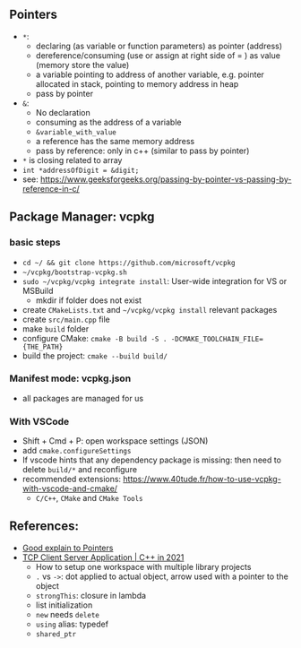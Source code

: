 ## Pointers

- `*`:
  - declaring (as variable or function parameters) as pointer (address)
  - dereference/consuming (use or assign at right side of = ) as value (memory store the value)
  - a variable pointing to address of another variable, e.g. pointer allocated in stack, pointing to memory address in heap
  - pass by pointer
- `&`:
  - No declaration
  - consuming as the address of a variable
  - `&variable_with_value`
  - a reference has the same memory address
  - pass by reference: only in c++ (similar to pass by pointer)
- `*` is closing related to array
- `int *addressOfDigit = &digit;`
- see: https://www.geeksforgeeks.org/passing-by-pointer-vs-passing-by-reference-in-c/

## Package Manager: vcpkg

### basic steps

- `cd ~/ && git clone https://github.com/microsoft/vcpkg`
- `~/vcpkg/bootstrap-vcpkg.sh`
- `sudo ~/vcpkg/vcpkg integrate install`: User-wide integration for VS or MSBuild
  - mkdir if folder does not exist
- create `CMakeLists.txt` and `~/vcpkg/vcpkg install` relevant packages
- create `src/main.cpp` file
- make `build` folder
- configure CMake: `cmake -B build -S . -DCMAKE_TOOLCHAIN_FILE={THE_PATH}`
- build the project: `cmake --build build/`

### Manifest mode: vcpkg.json

- all packages are managed for us

### With VSCode

- Shift + Cmd + P: open workspace settings (JSON)
- add `cmake.configureSettings`
- If vscode hints that any dependency package is missing: then need to delete `build/*` and reconfigure
- recommended extensions: https://www.40tude.fr/how-to-use-vcpkg-with-vscode-and-cmake/
  - `C/C++`, `CMake` and `CMake Tools`

## References:

- [Good explain to Pointers](https://www.freecodecamp.org/news/pointers-in-c-are-not-as-difficult-as-you-think/#1-what-exactly-are-pointers)
- [TCP Client Server Application | C++ in 2021](https://www.youtube.com/watch?v=DVMHEDhYEr4)
  - How to setup one workspace with multiple library projects
  - `.` vs `->`: dot applied to actual object, arrow used with a pointer to the object
  - `strongThis`: closure in lambda
  - list initialization
  - `new` needs `delete`
  - `using` alias: typedef
  - `shared_ptr`
